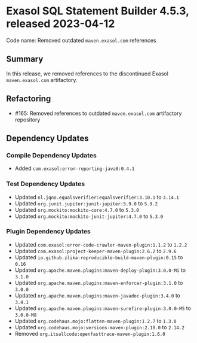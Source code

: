 # Exasol SQL Statement Builder 4.5.3, released 2023-04-12

Code name: Removed outdated `maven.exasol.com` references

## Summary

In this release, we removed references to the discontinued Exasol `maven.exasol.com` artifactory.

## Refactoring

* #165: Removed references to outdated `maven.exasol.com` artifactory repository

## Dependency Updates

### Compile Dependency Updates

* Added `com.exasol:error-reporting-java8:0.4.1`

### Test Dependency Updates

* Updated `nl.jqno.equalsverifier:equalsverifier:3.10.1` to `3.14.1`
* Updated `org.junit.jupiter:junit-jupiter:5.9.0` to `5.9.2`
* Updated `org.mockito:mockito-core:4.7.0` to `5.3.0`
* Updated `org.mockito:mockito-junit-jupiter:4.7.0` to `5.3.0`

### Plugin Dependency Updates

* Updated `com.exasol:error-code-crawler-maven-plugin:1.1.2` to `1.2.2`
* Updated `com.exasol:project-keeper-maven-plugin:2.6.2` to `2.9.6`
* Updated `io.github.zlika:reproducible-build-maven-plugin:0.15` to `0.16`
* Updated `org.apache.maven.plugins:maven-deploy-plugin:3.0.0-M1` to `3.1.0`
* Updated `org.apache.maven.plugins:maven-enforcer-plugin:3.1.0` to `3.0.0`
* Updated `org.apache.maven.plugins:maven-javadoc-plugin:3.4.0` to `3.4.1`
* Updated `org.apache.maven.plugins:maven-surefire-plugin:3.0.0-M5` to `3.0.0-M8`
* Updated `org.codehaus.mojo:flatten-maven-plugin:1.2.7` to `1.3.0`
* Updated `org.codehaus.mojo:versions-maven-plugin:2.10.0` to `2.14.2`
* Removed `org.itsallcode:openfasttrace-maven-plugin:1.6.0`
